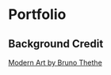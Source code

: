 # Portfolio

## Background Credit
[Modern Art by Bruno Thethe](https://www.pexels.com/photo/modern-art-1910225/)
